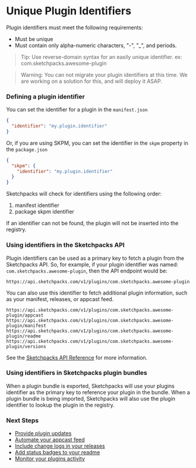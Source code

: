 # Unique Plugin Identifiers

Plugin identifiers must meet the following requirements:

* Must be unique
* Must contain only alpha-numeric characters, "-", "\_", and periods.

> Tip: Use reverse-domain syntax for an easily unique identifier. ex: com.sketchpacks.awesome-plugin

> Warning: You can not migrate your plugin identifiers at this time.  We are working
on a solution for this, and will deploy it ASAP.

### Defining a plugin identifier

You can set the identifier for a plugin in the `manifest.json`

```json
{
  "identifier": "my.plugin.identifier"
}
```

Or, if you are using SKPM, you can set the identifier in the `skpm` property
in the `package.json`

```json
{
  "skpm": {
    "identifier": "my.plugin.identifier"
  }
}
```

Sketchpacks will check for identifiers using the following order:

1. manifest identifier
2. package skpm identifier

If an identifier can not be found, the plugin will not be inserted into the registry.

### Using identifiers in the Sketchpacks API

Plugin identifiers can be used as a primary key to fetch a plugin from the Sketchpacks API.
So, for example, if your plugin identifier was named: `com.sketchpacks.awesome-plugin`,
then the API endpoint would be:

```
https://api.sketchpacks.com/v1/plugins/com.sketchpacks.awesome-plugin
```

You can also use this identifier to fetch additional plugin information, such as your
manifest, releases, or appcast feed.

```
https://api.sketchpacks.com/v1/plugins/com.sketchpacks.awesome-plugin/appcast
https://api.sketchpacks.com/v1/plugins/com.sketchpacks.awesome-plugin/manifest
https://api.sketchpacks.com/v1/plugins/com.sketchpacks.awesome-plugin/readme
https://api.sketchpacks.com/v1/plugins/com.sketchpacks.awesome-plugin/versions
```

See the [Sketchpacks API Reference](http://docs.sketchpacks.apiary.io) for more information.

### Using identifiers in Sketchpacks plugin bundles

When a plugin bundle is exported, Sketchpacks will use your plugins identifier as
the primary key to reference your plugin in the bundle.  When a plugin bundle is
being imported, Sketchpacks will also use the plugin identifier to lookup the plugin
in the registry.

### Next Steps

* [Provide plugin updates](./providing-plugin-updates.md)
* [Automate your appcast feed](./appcast.md)
* [Include change logs in your releases](./releases.md)
* [Add status badges to your readme](./badges.md)
* [Monitor your plugins activity](./../analytics.md)
